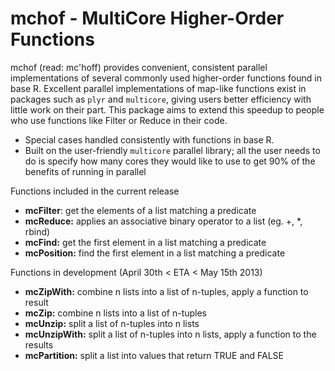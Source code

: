 mchof - MultiCore Higher-Order Functions
===

mchof (read: mc'hoff) provides convenient, consistent parallel implementations of several 
commonly used higher-order functions found in base R. Excellent parallel 
implementations of map-like functions exist in packages such as `plyr` and
`multicore`, giving users better efficiency with little work on their part. 
This package aims to extend this speedup to people who use functions like 
Filter or Reduce in their code.

 * Special cases handled consistently with functions in base R.	
 * Built on the user-friendly `multicore` parallel library; all the user needs to 
   do is specify how many cores they would like to use to get 90% of the benefits 
   of running in parallel
   
Functions included in the current release

* **mcFilter**: get the elements of a list matching a predicate
* **mcReduce:** applies an associative binary operator to a list (eg. +, *, rbind)
* **mcFind:** get the first element in a list matching a predicate
* **mcPosition:** find the first element in a list matching a predicate

Functions in development (April 30th < ETA < May 15th 2013)

* **mcZipWith:** combine n lists into a list of n-tuples, apply a function to result
* **mcZip:** combine n lists into a list of n-tuples
* **mcUnzip:** split a list of n-tuples into n lists
* **mcUnzipWith:** split a list of n-tuples into n lists, apply a function to the results
* **mcPartition:** split a list into values that return TRUE and FALSE
